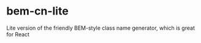 # bem-cn-lite

Lite version of the friendly BEM-style class name generator, which is great for React
